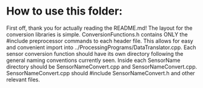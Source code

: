 # How to use this folder:
First off, thank you for actually reading the README.md! The layout for the conversion libraries is simple. ConversionFunctions.h contains ONLY the #include preprocessor commands to each header file. This allows for easy and convenient import into ../ProcessingPrograms/DataTranslator.cpp. Each sensor conversion function should have its own directory following the general naming conventions currently seen. Inside each SensorName directory should be SensorNameConvert.cpp and SensorNameConvert.cpp. SensorNameConvert.cpp should #include SensorNameConvert.h and other relevant files. 